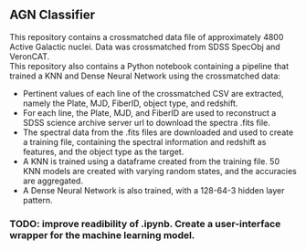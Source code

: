 ## AGN Classifier
This repository contains a crossmatched data file of approximately 4800 Active Galactic nuclei. Data was crossmatched from SDSS SpecObj and VeronCAT. \
This repository also contains a Python notebook containing a pipeline that trained a KNN and Dense Neural Network using the crossmatched data: 
- Pertinent values of each line of the crossmatched CSV are extracted, namely the Plate, MJD, FiberID, object type, and redshift.
- For each line, the Plate, MJD, and FiberID are used to reconstruct a SDSS science archive server url to download the spectra .fits file.
- The spectral data from the .fits files are downloaded and used to create a training file, containing the spectral information and redshift as features, and the object type as the target.
- A KNN is trained using a dataframe created from the training file. 50 KNN models are created with varying random states, and the accuracies are aggregated.
- A Dense Neural Network is also trained, with a 128-64-3 hidden layer pattern.

### TODO: improve readibility of .ipynb. Create a user-interface wrapper for the machine learning model. 

